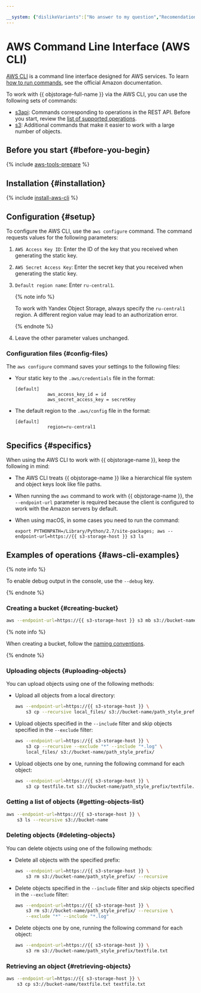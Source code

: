 ```yaml
---

__system: {"dislikeVariants":["No answer to my question","Recomendations didn't help","The content doesn't match title","Other"]}
---
```

# AWS Command Line Interface (AWS CLI)

[AWS CLI](https://aws.amazon.com/cli/) is a command line interface designed for AWS services. To learn [how to run commands](https://docs.aws.amazon.com/cli/latest/reference/), see the official Amazon documentation.

To work with {{ objstorage-full-name }} via the AWS CLI, you can use the following sets of commands:

- [s3api](https://docs.aws.amazon.com/cli/latest/reference/s3api/index.html): Commands corresponding to operations in the REST API. Before you start, review the [list of supported operations](../s3/api-ref/index.md).
- [s3](https://docs.aws.amazon.com/cli/latest/reference/s3/index.html): Additional commands that make it easier to work with a large number of objects.

## Before you start {#before-you-begin}

{% include [aws-tools-prepare](../../_includes/aws-tools/aws-tools-prepare.md) %}

## Installation {#installation}

{% include [install-aws-cli](../../_includes/aws-tools/install-aws-cli.md) %}

## Configuration {#setup}

To configure the AWS CLI, use the `aws configure` command. The command requests values for the following parameters:

1. `AWS Access Key ID`: Enter the ID of the key that you received when generating the static key.

1. `AWS Secret Access Key`: Enter the secret key that you received when generating the static key.

1. `Default region name`: Enter `ru-central1`.

   {% note info %}

   To work with Yandex Object Storage, always specify the `ru-central1` region. A different region value may lead to an authorization error.

   {% endnote %}

1. Leave the other parameter values unchanged.

### Configuration files {#config-files}

The `aws configure` command saves your settings to the following files:

- Your static key to the `.aws/credentials` file in the format:

    ```
    [default]
                aws_access_key_id = id
                aws_secret_access_key = secretKey
    ```

- The default region to the `.aws/config` file in the format:

    ```
    [default]
                region=ru-central1
    ```

## Specifics {#specifics}

When using the AWS CLI to work with {{ objstorage-name }}, keep the following in mind:

- The AWS CLI treats {{ objstorage-name }} like a hierarchical file system and object keys look like file paths.
- When running the `aws` command to work with {{ objstorage-name }}, the `--endpoint-url` parameter is required because the client is configured to work with the Amazon servers by default.
- When using macOS, in some cases you need to run the command:

    ```
    export PYTHONPATH=/Library/Python/2.7/site-packages; aws --endpoint-url=https://{{ s3-storage-host }} s3 ls
    ```

## Examples of operations {#aws-cli-examples}

{% note info %}

To enable debug output in the console, use the `--debug` key.

{% endnote %}

### Creating a bucket {#creating-bucket}

   ```bash
   aws --endpoint-url=https://{{ s3-storage-host }} s3 mb s3://bucket-name
   ```

{% note info %}

When creating a bucket, follow the [naming conventions](../concepts/bucket.md#naming).

{% endnote %}

### Uploading objects {#uploading-objects}

You can upload objects using one of the following methods:

- Upload all objects from a local directory:

   ```bash
   aws --endpoint-url=https://{{ s3-storage-host }} \
       s3 cp --recursive local_files/ s3://bucket-name/path_style_prefix/
   ```
- Upload objects specified in the `--include` filter and skip objects specified in the `--exclude` filter:

   ```bash
   aws --endpoint-url=https://{{ s3-storage-host }} \
       s3 cp --recursive --exclude "*" --include "*.log" \
       local_files/ s3://bucket-name/path_style_prefix/
   ```
- Upload objects one by one, running the following command for each object:

   ```bash
   aws --endpoint-url=https://{{ s3-storage-host }} \
       s3 cp testfile.txt s3://bucket-name/path_style_prefix/textfile.txt
   ```

### Getting a list of objects {#getting-objects-list}

   ```bash
   aws --endpoint-url=https://{{ s3-storage-host }} \
       s3 ls --recursive s3://bucket-name
   ```

### Deleting objects {#deleting-objects}

You can delete objects using one of the following methods:

- Delete all objects with the specified prefix:

   ```bash
   aws --endpoint-url=https://{{ s3-storage-host }} \
       s3 rm s3://bucket-name/path_style_prefix/ --recursive
   ```
- Delete objects specified in the `--include` filter and skip objects specified in the `--exclude` filter:

   ```bash
   aws --endpoint-url=https://{{ s3-storage-host }} \
       s3 rm s3://bucket-name/path_style_prefix/ --recursive \
       --exclude "*" --include "*.log"
   ```
- Delete objects one by one, running the following command for each object:

   ```bash
   aws --endpoint-url=https://{{ s3-storage-host }} \
       s3 rm s3://bucket-name/path_style_prefix/textfile.txt
   ```

### Retrieving an object {#retrieving-objects}

   ```bash
   aws --endpoint-url=https://{{ s3-storage-host }} \
       s3 cp s3://bucket-name/textfile.txt textfile.txt
   ```

